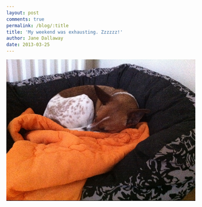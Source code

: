 ```yaml
---
layout: post
comments: true
permalink: /blog/:title
title: 'My weekend was exhausting. Zzzzzz!'
author: Jane Dallaway
date: 2013-03-25
---
```


<div><a href="/media/JIphoto.JPG"><img width="500" src="/media/JIphoto.JPG.500.JPG" height="374"></img></a></div>



 
    

